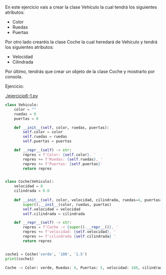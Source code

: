 En este ejercicio vais a crear la clase Vehículo la cual tendrá los siguientes
atributos:

- Color
- Ruedas
- Puertas

Por otro lado crearéis la clase Coche la cual heredará de Vehículo y tendrá
los siguientes atributos:

- Velocidad
- Cilindrada

Por último, tendrás que crear un objeto de la clase Coche y mostrarlo por consola.

Ejercicio:

[./ejercicio6-1.py](./ejercicio6-1.py)

```py
class Vehiculo:
    color = ""
    ruedas = 0
    puertas = 0

    def __init__(self, color, ruedas, puertas):
        self.color = color
        self.ruedas = ruedas
        self.puertas = puertas

    def __repr__(self) -> str:
        repres = f'Color: {self.color}, '
        repres += f'Ruedas: {self.ruedas}, '
        repres += f'Puertas: {self.puertas}'
        return repres


class Coche(Vehiculo):
    velocidad = 0
    cilindrada = 0.0
    
    def __init__(self, color, velocidad, cilindrada, ruedas=4, puertas=5):
        super().__init__(color, ruedas, puertas)
        self.velocidad = velocidad
        self.cilindrada = cilindrada

    def __repr__(self) -> str:
        repres = f'Coche -> {super().__repr__()}, '
        repres += f'velocidad: {self.velocidad}, '
        repres += f'cilindrada {self.cilindrada} '
        return repres


coche1 = Coche('verde', '180', '1.5')
print(coche1)
```

```py
Coche -> Color: verde, Ruedas: 4, Puertas: 5, velocidad: 180, cilindrada 1.5
```
